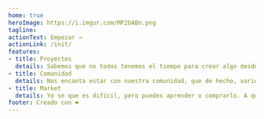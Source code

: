 ```yaml
---
home: true
heroImage: https://i.imgur.com/MP2bABn.png
tagline: 
actionText: Empezar →
actionLink: /init/
features:
- title: Proyectos
  details: Sabemos que no todos tenemos el tiempo para crear algo desde cero, a si que hemos pensando en ti.
- title: Comunidad
  details: Nos encanta estar con nuestra comunidad, que de hecho, varios contenidos de esta pagina es mantenida y creada por ellos.
- title: Market
  details: Yo se que es dificil, pero puedes aprender o comprarlo. A qui podras encontrar muchos contenido a un buen precio.
footer: Creado con ❤️
---
```

